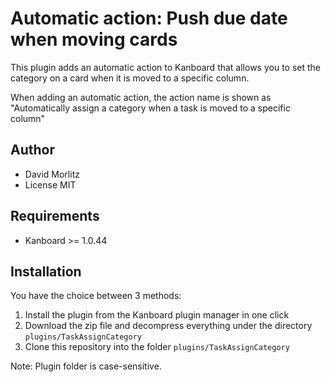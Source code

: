 Automatic action: Push due date when moving cards
=================================================

This plugin adds an automatic action to Kanboard that allows you to
set the category on a card when it is moved to a specific column.

When adding an automatic action, the action name is shown as
"Automatically assign a category when a task is moved to a specific column"

Author
------

- David Morlitz
- License MIT

Requirements
------------

- Kanboard >= 1.0.44

Installation
------------

You have the choice between 3 methods:

1. Install the plugin from the Kanboard plugin manager in one click
2. Download the zip file and decompress everything under the directory `plugins/TaskAssignCategory`
3. Clone this repository into the folder `plugins/TaskAssignCategory`

Note: Plugin folder is case-sensitive.
